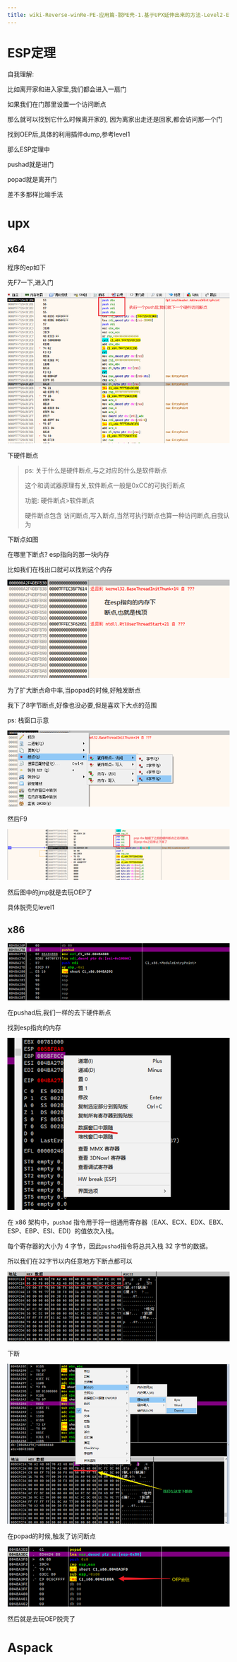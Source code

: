 ```yaml
---
title: wiki-Reverse-winRe-PE-应用篇-脱PE壳-1.基于UPX延伸出来的方法-Level2-ESP定理
---
```

# ESP定理

自我理解:

比如离开家和进入家里,我们都会进入一扇门

如果我们在门那里设置一个访问断点

那么就可以找到它什么时候离开家的, 因为离家出走还是回家,都会访问那一个门

找到OEP后,具体的利用插件dump,参考level1



那么ESP定理中

pushad就是进门

popad就是离开门

差不多那样比喻手法



# upx



## x64 

程序的ep如下

先F7一下,进入门

![image-20230801135208750](img/image-20230801135208750.png)

下硬件断点



> ps: 关于什么是硬件断点,与之对应的什么是软件断点
>
> 这个和调试器原理有关,软件断点一般是0xCC的可执行断点
>
> 功能: 硬件断点>软件断点
>
> 硬件断点包含 访问断点,写入断点,当然可执行断点也算一种访问断点,自我认为



下断点如图

在哪里下断点? esp指向的那一块内存

比如我们在栈出口就可以找到这个内存

![image-20230801141004205](img/image-20230801141004205.png)



为了扩大断点命中率,当popad的时候,好触发断点

我下了8字节断点,好像也没必要,但是喜欢下大点的范围

ps: 栈窗口示意

![image-20230801135250132](img/image-20230801135250132.png)

然后F9

![image-20230801135739389](img/image-20230801135739389.png)

然后图中的jmp就是去玩OEP了

具体脱壳见level1



## x86 

![image-20230801140249980](img/image-20230801140249980.png)

在pushad后,我们一样的去下硬件断点

找到esp指向的内存

![image-20230801141646709](img/image-20230801141646709.png)

在 x86 架构中，`pushad` 指令用于将一组通用寄存器（EAX、ECX、EDX、EBX、ESP、EBP、ESI、EDI）的值依次入栈。

每个寄存器的大小为 4 字节，因此`pushad`指令将总共入栈 32 字节的数据。

所以我们在32字节以内任意地方下断点都可以

![image-20230801142212214](img/image-20230801142212214.png)

下断

![image-20230801142506712](img/image-20230801142506712.png)

在popad的时候,触发了访问断点

![image-20230801142342599](img/image-20230801142342599.png)

然后就是去玩OEP脱壳了



# Aspack

